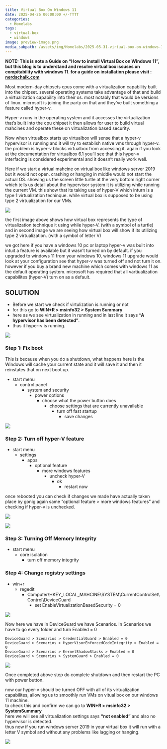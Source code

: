 ```yaml
---
title: Virtual Box On Windows 11
date: 2025-04-26 00:00:00 +/-TTTT
categories:
  - Homelabs
tags:
  - virtual-box
  - windows 
image: preview-image.png
media_subpath: /assets/img/Homelabs/2025-05-31-virtual-box-on-windows-11/
---
```


**NOTE: This is note a Guide on “How to install Virtual Box on Windows 11”, but this blog is to understand and resolve virtual box issuses on compitability with windows 11. for a guide on installation please visit :** [**nerdschalk.com**](https://nerdschalk.com/how-to-install-and-use-virtualbox-on-windows-11/)

Most modern-day chipsets cpus come with a virtualization capability built into the chipset. several operating systems take advantage of that and build a virtualization capability into their os. most notably that would be versions of linux. microsoft is joining the party on that and they’ve built something a feature called hyper-v.

Hyper-v runs in the operating system and it accesses the virtualization that’s built into the cpu chipset it then allows for user to build virtual mahcines and operate these on virtualization based security.

Now when virtualbox starts up virtualbox will sense that a hyper-v hypervisor is running and it will try to establish native vms through hyper-v. the problem is hyper-v blocks virtualbox from accessing it. again if you look at the documentation for virtualbox 6.1 you’ll see that this hyper-v interfacing is considered experimental and it doesn’t really work well.

Here if we start a virtual mahcine on virtual box like windows server 2019 but it would not open. crashing or hanging in middle would not start the actual OS. showing us the screen little turtle at the very bottom right corner which tells us detail about the hypervisor system it is utilizing while running the current VM. this show that its taking use of hyper-V which inturn is a type 1 virtualization techinque. while virtual box is supposed to be using type 2 virtualization for our VMs.

![](2025-05-31-virtual-box-on-windows-11-2.png)

the first image above shows how virtual box represents the type of virtualization technique it using while hyper-V. (with a symbol of a turtle) and in second image we are seeing how virtual box will show if its utilizing type 2 virtualization. (with a symbol of letter V)

we got here if you have a windows 10 pc or laptop hyper-v was built into intuit a feature is available but it wasn’t turned on by default. if you upgraded to windows 11 from your windows 10, windows 11 upgrade would look at your configuration see that hyper-v was turned off and not turn it on. however if you buy a brand new machine which comes with windows 11 as the default operating system. microsoft has required that all vartiualization capabilites (hyper-V) turn on as a default.

## SOLUTION

* Before we start we check if virtulization is running or not
* for this go to **WIN+R > msinfo32 > System Summary**
* here as we see virtualization in running and in last line it says **“A hypervisor has been detected”**.
* thus it hyper-v is running.

![](2025-05-31-virtual-box-on-windows-11-3.png)

### Step 1: Fix boot

This is because when you do a shutdown, what happens here is the Windows will cache your current state and it will save it and then it reinstates that on next boot up.

* start menu
  * control panel
    * system and security
      * power options
        * choose what the power button does
          * choose settings that are currently unavailable
            * turn off fast startup
              * save changes

![](2025-05-31-virtual-box-on-windows-11-4.png)

### Step 2: Turn off hyper-V feature

* start menu
  * settings
    * apps
      * optional feature
        * more windows features
          * uncheck hyper-V
            * ok
              * restart now

once rebooted you can check if changes we made have actually taken place by gonig again same “optional feature > more windows features” and checking if hyper-v is unchecked.

![](2025-05-31-virtual-box-on-windows-11-5.png)

![](2025-05-31-virtual-box-on-windows-11-6.png)

### Step 3: Turning Off Memory Integrity

* start menu
  * core isolation
    * turn off memory integrity

### Step 4: Change registry settings

* win+r
  * regedit
    * Computer\HKEY\_LOCAL\_MAHCINE\SYSTEM\CurrentControlSet\Control\DeviceGuard
      * set EnableVirtualizationBasedSecurity = 0

![](2025-05-31-virtual-box-on-windows-11-7.png)

Now here we have in DeviceGuard we have Scenarios. In Scenarios we have to go every folder and turn Enabled = 0

```
DeviceGuard > Scenarios > CredentialGuard > Enabled = 0
DeviceGuard > Scenarios > HyperVisorEnforcedCodeIntegrity > Enabled = 0
DeviceGuard > Scenarios > KernelShadowStacks > Enabled = 0
DeviceGuard > Scenarios > SystemGuard > Enabled = 0
```

![](2025-05-31-virtual-box-on-windows-11-8.png)

Once completed above step do complete shutdown and then restart the PC with power button.

now our hyper-v should be turned OFF with all of its virtualization capabilites, allowing us to smoothly run VMs on vitual box on our windows 11 machine.\
to check this and confirm we can go to **WIN+R > msinfo32 > SystemSummary**\
here we will see all virtualization settings says **“not enabled”** and also no hypervisor is detected.\
thus now if you run windows server 2019 in your virtual box it will run with a letter V symbol and without any problems like lagging or hanging.

![](2025-05-31-virtual-box-on-windows-11-9.png)
